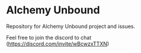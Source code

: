 # Alchemy Unbound

<STEAM STORE LINK>

Repository for Alchemy Unbound project and issues.

Feel free to join the discord to chat (https://discord.com/invite/wBcwzxTTXN)
